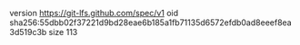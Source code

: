 version https://git-lfs.github.com/spec/v1
oid sha256:55dbb02f37221d9bd28eae6b185a1fb71135d6572efdb0ad8eeef8ea3d519c3b
size 113
